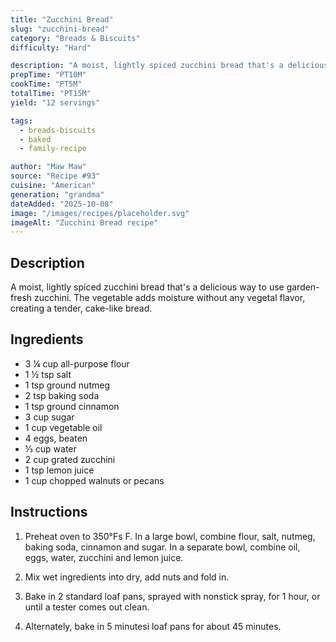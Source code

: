 ```yaml
---
title: "Zucchini Bread"
slug: "zucchini-bread"
category: "Breads & Biscuits"
difficulty: "Hard"

description: "A moist, lightly spiced zucchini bread that's a delicious way to use garden-fresh zucchini. The vegetable adds moisture without any vegetal flavor, creating a tender, cake-like bread."
prepTime: "PT10M"
cookTime: "PT5M"
totalTime: "PT15M"
yield: "12 servings"

tags:
  - breads-biscuits
  - baked
  - family-recipe

author: "Maw Maw"
source: "Recipe #93"
cuisine: "American"
generation: "grandma"
dateAdded: "2025-10-08"
image: "/images/recipes/placeholder.svg"
imageAlt: "Zucchini Bread recipe"
---
```


## Description

A moist, lightly spiced zucchini bread that's a delicious way to use garden-fresh zucchini. The vegetable adds moisture without any vegetal flavor, creating a tender, cake-like bread.

## Ingredients

- 3 ¼ cup all-purpose flour
- 1 ½ tsp salt
- 1 tsp ground nutmeg
- 2 tsp baking soda
- 1 tsp ground cinnamon
- 3 cup sugar
- 1 cup vegetable oil
- 4 eggs, beaten
- ⅓ cup water
- 2 cup grated zucchini
- 1 tsp lemon juice
- 1 cup chopped walnuts or pecans

## Instructions

1. Preheat oven to 350°Fs F. In a large bowl, combine flour, salt, nutmeg, baking soda, cinnamon and sugar. In a separate bowl, combine oil, eggs, water, zucchini and lemon juice.

2. Mix wet ingredients into dry, add nuts and fold in.

3. Bake in 2 standard loaf pans, sprayed with nonstick spray, for 1 hour, or until a tester comes out clean.

4. Alternately, bake in 5 minutesi loaf pans for about 45 minutes.